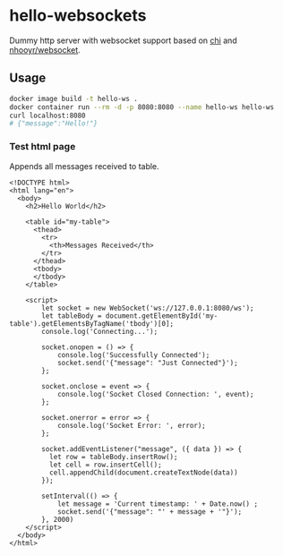 # hello-websockets

Dummy http server with websocket support based on [chi](https://github.com/go-chi/chi) and [nhooyr/websocket](https://github.com/nhooyr/websocket).

## Usage
```sh
docker image build -t hello-ws .
docker container run --rm -d -p 8080:8080 --name hello-ws hello-ws
curl localhost:8080
# {"message":"Hello!"}
```

### Test html page
Appends all messages received to table.

```
<!DOCTYPE html>
<html lang="en">
  <body>
    <h2>Hello World</h2>

    <table id="my-table">
      <thead>
        <tr>
          <th>Messages Received</th>
        </tr>
      </thead>
      <tbody>
      </tbody>
    </table>

    <script>
        let socket = new WebSocket('ws://127.0.0.1:8080/ws');
        let tableBody = document.getElementById('my-table').getElementsByTagName('tbody')[0];
        console.log('Connecting...');

        socket.onopen = () => {
            console.log('Successfully Connected');
            socket.send('{"message": "Just Connected"}');
        };

        socket.onclose = event => {
            console.log('Socket Closed Connection: ', event);
        };

        socket.onerror = error => {
            console.log('Socket Error: ', error);
        };

        socket.addEventListener("message", ({ data }) => {
          let row = tableBody.insertRow();
          let cell = row.insertCell();
          cell.appendChild(document.createTextNode(data))
        });

        setInterval(() => {
            let message = 'Current timestamp: ' + Date.now() ;
            socket.send('{"message": "' + message + '"}');
        }, 2000)
    </script>
  </body>
</html>
```